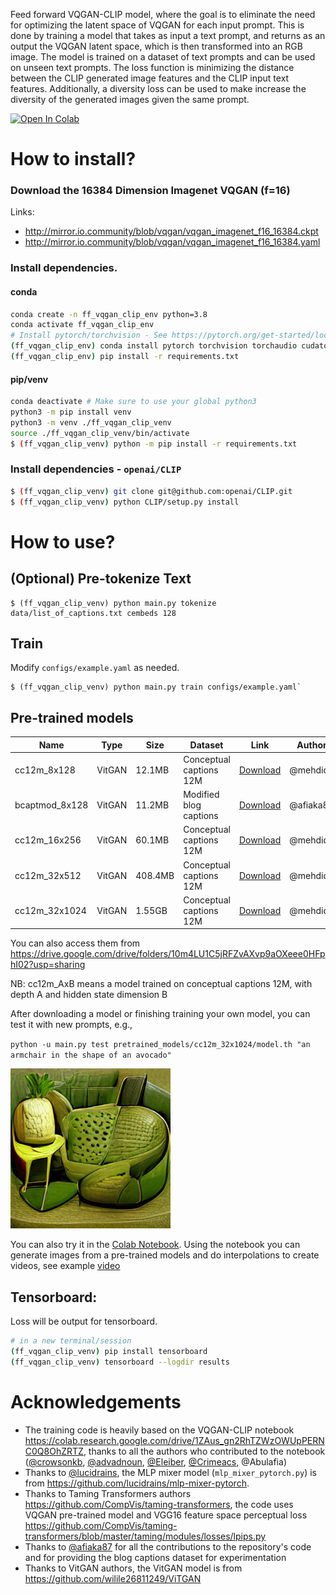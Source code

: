 Feed forward VQGAN-CLIP model, where the goal is to eliminate the need for optimizing the latent
space of VQGAN for each input prompt. This  is done by training a model that takes as input
a text prompt, and returns as an output the VQGAN latent space, which is then
transformed into an RGB image. The model is trained on a dataset of text prompts
and can be used on unseen text prompts.
The loss function is minimizing the distance between the CLIP generated image 
features and the CLIP input text features. Additionally, a diversity loss can be used to make increase 
the diversity of the generated images given the same prompt.

[![Open In Colab][colab-badge]][colab-notebook]

[colab-notebook]: <https://colab.research.google.com/drive/1N8vvdhkvLaMefTIW_WYuJa-FflqyBnHr?usp=sharing>
[colab-badge]: <https://colab.research.google.com/assets/colab-badge.svg>

# How to install?

### Download the 16384 Dimension Imagenet VQGAN (f=16)

Links:
- http://mirror.io.community/blob/vqgan/vqgan_imagenet_f16_16384.ckpt
- http://mirror.io.community/blob/vqgan/vqgan_imagenet_f16_16384.yaml

### Install dependencies. 

#### conda
```bash
conda create -n ff_vqgan_clip_env python=3.8
conda activate ff_vqgan_clip_env
# Install pytorch/torchvision - See https://pytorch.org/get-started/locally/ for more info.
(ff_vqgan_clip_env) conda install pytorch torchvision torchaudio cudatoolkit=11.1 -c pytorch -c nvidia
(ff_vqgan_clip_env) pip install -r requirements.txt
```
#### pip/venv
```bash
conda deactivate # Make sure to use your global python3
python3 -m pip install venv
python3 -m venv ./ff_vqgan_clip_venv
source ./ff_vqgan_clip_venv/bin/activate
$ (ff_vqgan_clip_venv) python -m pip install -r requirements.txt
```

### Install dependencies - `openai/CLIP`
```bash
$ (ff_vqgan_clip_venv) git clone git@github.com:openai/CLIP.git
$ (ff_vqgan_clip_venv) python CLIP/setup.py install
```

# How to use?


## (Optional) Pre-tokenize Text
```
$ (ff_vqgan_clip_venv) python main.py tokenize data/list_of_captions.txt cembeds 128
```

## Train

Modify `configs/example.yaml` as needed.  

```
$ (ff_vqgan_clip_venv) python main.py train configs/example.yaml`
```


## Pre-trained models


| Name           | Type   | Size    | Dataset                 | Link                                                                                            | Author   |
|----------------|--------|---------|-------------------------|-------------------------------------------------------------------------------------------------|----------|
| cc12m_8x128    | VitGAN | 12.1MB  | Conceptual captions 12M | [Download](https://drive.google.com/file/d/1NgbKRJUhFxvkb04AM9E0uRLd_5Hp1dll/view?usp=sharing)  | @mehdidc |
| bcaptmod_8x128 | VitGAN | 11.2MB  | Modified blog captions  | [Download](https://github.com/mehdidc/feed_forward_vqgan_clip/files/6878366/model.th.zip)       | @afiaka87|
| cc12m_16x256   | VitGAN | 60.1MB  | Conceptual captions 12M | [Download](https://drive.google.com/file/d/1MvkqHzkeP62Sgoq6Sa52acxdEY2kD-47/view?usp=sharing)  | @mehdidc |
| cc12m_32x512   | VitGAN | 408.4MB | Conceptual captions 12M | [Download](https://drive.google.com/file/d/14QVdFcn2haaESnZduu1Z2D2-_-VIhTQj/view?usp=sharing)  | @mehdidc |
| cc12m_32x1024  | VitGAN | 1.55GB  | Conceptual captions 12M | [Download](https://drive.google.com/file/d/1GevpgoQ3FPeCEOcd7xUuGFOOhy38hA0i/view?usp=sharing]) | @mehdidc |

You can also access them from <https://drive.google.com/drive/folders/10m4LU1C5jRFZvAXvp9aOXeee0HFphI02?usp=sharing>

NB: cc12m_AxB means a model trained on conceptual captions 12M, with depth A and hidden state dimension B

After downloading a model or finishing training your own model, you can test it with new prompts, e.g.,

`python -u main.py test pretrained_models/cc12m_32x1024/model.th "an armchair in the shape of an avocado"`

![](images/avocado_chair.png)

You can also try it in the [Colab Notebook](https://colab.research.google.com/drive/1N8vvdhkvLaMefTIW_WYuJa-FflqyBnHr?usp=sharing).
Using the notebook you can generate images from a pre-trained models and do interpolations to create videos, see example [video](https://www.youtube.com/watch?v=8_EHeW5YIpk)

## Tensorboard:
Loss will be output for tensorboard.
```bash
# in a new terminal/session
(ff_vqgan_clip_venv) pip install tensorboard
(ff_vqgan_clip_venv) tensorboard --logdir results
```

# Acknowledgements

- The training code is heavily based on the VQGAN-CLIP notebook <https://colab.research.google.com/drive/1ZAus_gn2RhTZWzOWUpPERNC0Q8OhZRTZ>, thanks
to all the authors who contributed to the notebook ([@crowsonkb](https://github.com/crowsonkb), [@advadnoun](https://twitter.com/advadnoun), [@Eleiber](https://github.com/Eleiber), [@Crimeacs](https://twitter.com/earthml1), @Abulafia)
- Thanks to [@lucidrains](https://github.com/lucidrains), the MLP mixer model (`mlp_mixer_pytorch.py`)  is from <https://github.com/lucidrains/mlp-mixer-pytorch>.
- Thanks to Taming Transformers authors <https://github.com/CompVis/taming-transformers>, the code uses VQGAN pre-trained model and
VGG16 feature space perceptual loss <https://github.com/CompVis/taming-transformers/blob/master/taming/modules/losses/lpips.py>
- Thanks to [@afiaka87](https://github.com/afiaka87) for all the contributions to the repository's code and for providing the blog captions dataset for experimentation
- Thanks to VitGAN authors, the VitGAN model is from <https://github.com/wilile26811249/ViTGAN>
